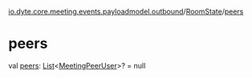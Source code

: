 [io.dyte.core.meeting.events.payloadmodel.outbound](../index.md)/[RoomState](index.md)/[peers](peers.md)

# peers


val [peers](peers.md): [List](https://kotlinlang.org/api/latest/jvm/stdlib/kotlin.collections/-list/index.html)&lt;[MeetingPeerUser](../../com.dyte.mobilecorekmm.meeting.events.payloadmodel.inbound/-meeting-peer-user/index.md)&gt;? = null
